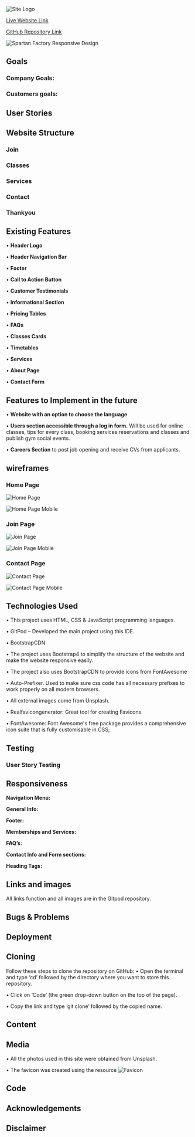 ![Site Logo]()

[Live Website Link]()

[GitHub Repository Link]()

![Spartan Factory Responsive Design]()

<!--Initial Website Description-->

## Goals

### Company Goals:

### Customers goals:

## User Stories

## Website Structure

### Join

### Classes

### Services

### Contact

### Thankyou

## Existing Features

• **Header Logo**

• **Header Navigation Bar**

• **Footer**

• **Call to Action Button**

• **Customer Testimonials**

• **Informational Section**

• **Pricing Tables**

• **FAQs**

• **Classes Cards**

• **Timetables**

• **Services**

• **About Page**

• **Contact Form**

## Features to Implement in the future

• **Website with an option to choose the language**

• **Users section accessible through a log in form.** Will be used for online classes, tips for every class, booking services reservations and classes and publish gym social events.

• **Careers Section** to post job opening and receive CVs from applicants.

## wireframes

### Home Page

![Home Page]()

![Home Page Mobile]()

### Join Page

![Join Page]()

![Join Page Mobile]()

### Contact Page

![Contact Page]()

![Contact Page Mobile]()

## Technologies Used

• This project uses HTML, CSS & JavaScript programming languages.

• GitPod – Developed the main project using this IDE.

• BootstrapCDN

• The project uses Bootstrap4 to simplify the structure of the website and make the website responsive easily.

• The project also uses BootstrapCDN to provide icons from FontAwesome

• Auto-Prefixer. Used to make sure css code has all necessary prefixes to work properly on all modern browsers.

• All external images come from Unsplash.

• Realfavicongenerator: Great tool for creating Favicons.

• FontAwesome: Font Awesome's free package provides a comprehensive icon suite that is fully customisable in CSS;

## Testing

### User Story Testing

## Responsiveness

**Navigation Menu:**

**General Info:**

**Footer:**

**Memberships and Services:**

**FAQ’s:**

**Contact Info and Form sections:**

**Heading Tags:**

## Links and images

All links function and all images are in the Gitpod repository.

## Bugs & Problems

## Deployment

## Cloning

Follow these steps to clone the repository on GitHub:
• Open the terminal and type ‘cd’ followed by the directory where you want to store this repository.

• Click on ‘Code’ (the green drop-down button on the top of the page).

• Copy the link and type ‘git clone’ followed by the copied name.

## Content

## Media

• All the photos used in this site were obtained from Unsplash.

• The favicon was created using the resource ![Favicon](https://realfavicongenerator.net/)

## Code

## Acknowledgements

## Disclaimer

